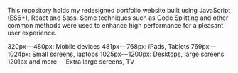 This repository holds my redesigned portfolio website built using JavaScript (ES6+), React and Sass. Some techniques such as Code Splitting and other common methods were used to enhance high performance for a pleasant user experience.

320px — 480px: Mobile devices
481px — 768px: iPads, Tablets
769px — 1024px: Small screens, laptops
1025px — 1200px: Desktops, large screens
1201px and more —  Extra large screens, TV
